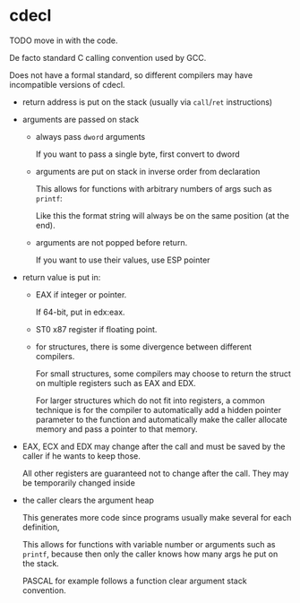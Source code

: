 # cdecl

TODO move in with the code.

De facto standard C calling convention used by GCC.

Does not have a formal standard, so different compilers may have incompatible versions of cdecl.

-   return address is put on the stack (usually via `call`/`ret` instructions)

-   arguments are passed on stack

    -   always pass `dword` arguments

        If you want to pass a single byte, first convert to dword

    -   arguments are put on stack in inverse order from declaration

        This allows for functions with arbitrary numbers of args such as `printf`:

        Like this the format string will always be on the same position (at the end).

    -   arguments are not popped before return.

        If you want to use their values, use ESP pointer

-   return value is put in:

    -   EAX if integer or pointer.

        If 64-bit, put in edx:eax.

    -   ST0 x87 register if floating point.

    -   for structures, there is some divergence between different compilers.

        For small structures, some compilers may choose to return the struct on multiple registers such as EAX and EDX.

        For larger structures which do not fit into registers, a common technique is for the compiler to automatically add a hidden pointer parameter to the function and automatically make the caller allocate memory and pass a pointer to that memory.

-   EAX, ECX and EDX may change after the call and must be saved by the caller if he wants to keep those.

    All other registers are guaranteed not to change after the call. They may be temporarily changed inside

-   the caller clears the argument heap

    This generates more code since programs usually make several for each definition,

    This allows for functions with variable number or arguments such as `printf`, because then only the caller knows how many args he put on the stack.

    PASCAL for example follows a function clear argument stack convention.
